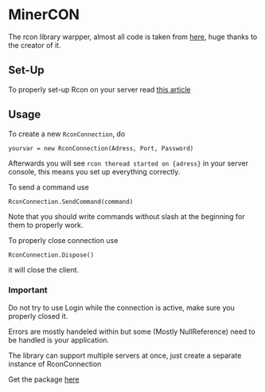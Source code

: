# MinerCON
The rcon library warpper, almost all code is taken from [here](https://github.com/willroberts/minecraft-client-csharp),
huge thanks to the creator of it.
## Set-Up
To properly set-up Rcon on your server read [this article](https://wiki.vg/RCON)
## Usage
To create a new `RconConnection`,
do
```
yourvar = new RconConnection(Adress, Port, Password)
```
Afterwards you will see `rcon theread started on {adress}` in your server console,
this means you set up everything correctly.

To send a command use
```
RconConnection.SendCommand(command)
```
Note that you should write commands without slash at the beginning for them to properly work.

To properly close connection use
```
RconConnection.Dispose()
```
it will close the client.
### Important
Do not try to use Login while the connection is active, make sure you properly closed it.

Errors are mostly handeled within but some (Mostly NullReference) need to be handled is your application.

The library can support multiple servers at once, just create a separate instance
of RconConnection

Get the package [here](https://www.nuget.org/packages/MinerCON/)
